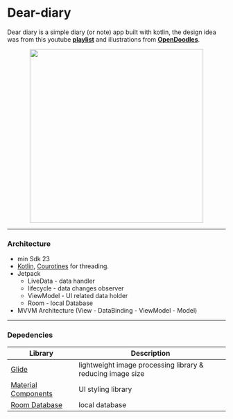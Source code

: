 # Dear-diary

Dear diary is a simple diary (or note) app built with kotlin, the design idea was from this youtube **[playlist](https://www.youtube.com/watch?v=hlkekoPqsis&list=PLam6bY5NszYN6-a1wt7yRISWfmYPdkbMu)** and illustrations from **[OpenDoodles](https://opendoodles.com/)**.

<p align="center">
  <img src="https://raw.githubusercontent.com/ai-null/dear-diary/dev/demo/demo dear-diary.gif" height="400px" />
</p>

___
### Architecture
* min Sdk 23
* [Kotlin](https://kotlinlang.org/), [Courotines](https://developer.android.com/kotlin/coroutines) for threading.
* Jetpack
  * LiveData - data handler
  * lifecycle - data changes observer
  * ViewModel - UI related data holder
  * Room - local Database
* MVVM Architecture (View - DataBinding - ViewModel - Model)

___
### Depedencies
| Library | Description |
| ------  | ----------- |
| [Glide](https://github.com/bumptech/glide) | lightweight image processing library & reducing image size |
| [Material Components](https://github.com/material-components/material-components-android) | UI styling library |
| [Room Database](https://developer.android.com/jetpack/androidx/releases/room) | local database |
